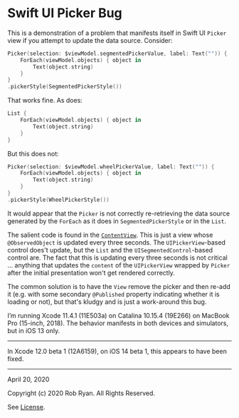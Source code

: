#  Swift UI Picker Bug

This is a demonstration of a problem that manifests itself in Swift UI `Picker` view if you attempt to update the data source. Consider:

```swift
Picker(selection: $viewModel.segmentedPickerValue, label: Text("")) {
    ForEach(viewModel.objects) { object in
        Text(object.string)
    }
}
.pickerStyle(SegmentedPickerStyle())
```

That works fine. As does:

```swift
List {
    ForEach(viewModel.objects) { object in
        Text(object.string)
    }
}
```

But this does not:

```swift
Picker(selection: $viewModel.wheelPickerValue, label: Text("")) {
    ForEach(viewModel.objects) { object in
        Text(object.string)
    }
}
.pickerStyle(WheelPickerStyle())
```

It would appear that the `Picker` is not correctly re-retrieving the data source generated by the `ForEach` as it does in `SegmentedPickerStyle` or in the `List`.

The salient code is found in the [`ContentView`](PickerBug/ContentView.swift#L51). This is just a view whose `@ObservedObject` is updated every three seconds. The `UIPickerView`-based control does't update, but the `List` and the `UISegmentedControl`-based control are. The fact that this is updating every three seconds is not critical ... anything that updates the `content` of the `UIPickerView` wrapped by `Picker` after the initial presentation won't get rendered correctly.

The common solution is to have the `View` remove the picker and then re-add it (e.g. with some secondary `@Published` property indicating whether it is loading or not), but that's kludgy and is just a work-around this bug. 

I’m running Xcode 11.4.1 (11E503a) on Catalina 10.15.4 (19E266) on MacBook Pro (15-inch, 2018). The behavior manifests in both devices and simulators, but in iOS 13 only. 

---

In Xcode 12.0 beta 1 (12A6159), on iOS 14 beta 1, this appears to have been fixed.

---

April 20, 2020

Copyright (c) 2020 Rob Ryan. All Rights Reserved.

See [License](LICENSE.md).
